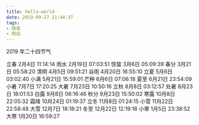 ```yaml
---
title: hello-world
date: 2019-09-27 21:44:37
tags:
- 随笔
- 网站
---
```


2019 年二十四节气

立春 2月4日 11:14:14 
雨水 2月19日 07:03:51 
惊蛰 3月6日 05:09:39
春分 3月21日 05:58:20 
清明 4月5日 09:51:21 
谷雨 4月20日 16:55:10
立夏 5月6日 03:02:40 
小满 5月21日 15:59:01 
芒种 6月6日 07:06:18
夏至 6月21日 23:54:09 
小暑 7月7日 17:20:25 
大暑 7月23日 10:50:16
立秋 8月8日 03:12:57 
处暑 8月23日 18:01:53 
白露 9月8日 06:16:46
秋分 9月23日 15:50:02 
寒露 10月8日 22:05:32 
霜降 10月24日 01:19:37
立冬 11月8日 01:24:15 
小雪 11月22日 22:58:48 
大雪 12月7日 18:18:21
冬至 12月22日 12:19:18 
小寒 1月5日 23:38:52 
大寒 1月20日 16:59:27